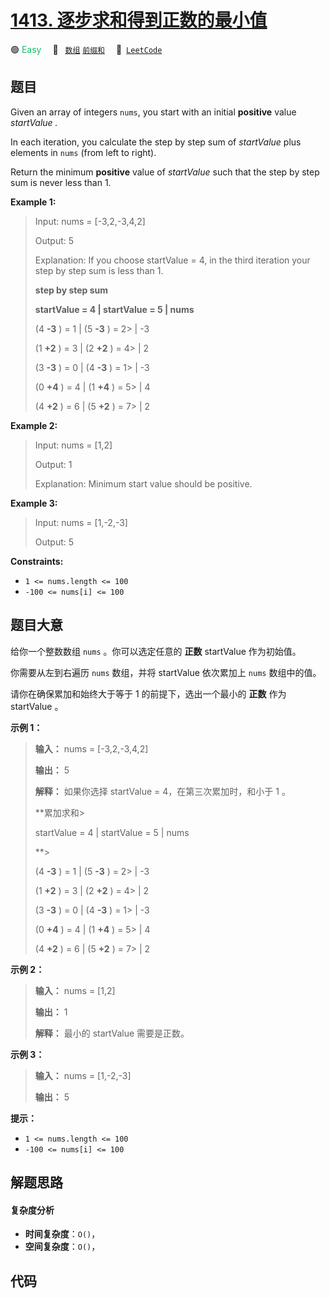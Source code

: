 # [1413. 逐步求和得到正数的最小值](https://leetcode.com/problems/minimum-value-to-get-positive-step-by-step-sum)

🟢 <font color=#15bd66>Easy</font>&emsp; 🔖&ensp; [`数组`](/leetcode/outline/tag/array.md) [`前缀和`](/leetcode/outline/tag/prefix-sum.md)&emsp; 🔗&ensp;[`LeetCode`](https://leetcode.com/problems/minimum-value-to-get-positive-step-by-step-sum)

## 题目

Given an array of integers `nums`, you start with an initial **positive**
value _startValue_ _._

In each iteration, you calculate the step by step sum of _startValue_  plus
elements in `nums` (from left to right).

Return the minimum **positive** value of _startValue_ such that the step by
step sum is never less than 1.



**Example 1:**

> Input: nums = [-3,2,-3,4,2]
> 
> Output: 5
> 
> Explanation: If you choose startValue = 4, in the third iteration your step by step sum is less than 1.
> 
> **step by step sum**
> 
> **startValue = 4 | startValue = 5 | nums**
> 
>   (4 **-3** ) = 1  | (5 **-3** ) = 2> 
> |  -3
> 
>   (1 **+2** ) = 3  | (2 **+2** ) = 4> 
> |   2
> 
>   (3 **-3** ) = 0  | (4 **-3** ) = 1> 
> |  -3
> 
>   (0 **+4** ) = 4  | (1 **+4** ) = 5> 
> |   4
> 
>   (4 **+2** ) = 6  | (5 **+2** ) = 7> 
> |   2

**Example 2:**

> Input: nums = [1,2]
> 
> Output: 1
> 
> Explanation: Minimum start value should be positive. 

**Example 3:**

> Input: nums = [1,-2,-3]
> 
> Output: 5

**Constraints:**

  * `1 <= nums.length <= 100`
  * `-100 <= nums[i] <= 100`


## 题目大意

给你一个整数数组 `nums` 。你可以选定任意的 **正数** startValue 作为初始值。

你需要从左到右遍历 `nums` 数组，并将 startValue 依次累加上 `nums` 数组中的值。

请你在确保累加和始终大于等于 1 的前提下，选出一个最小的 **正数**  作为 startValue 。



**示例 1：**

> 
> 
> 
> 
> 
> **输入：** nums = [-3,2,-3,4,2]
> 
> **输出：** 5
> 
> **解释：** 如果你选择 startValue = 4，在第三次累加时，和小于 1 。
> 
> **累加求和> 
> > 
> > 
> > 
>  startValue = 4 | startValue = 5 | nums
> 
> **> 
> > 
> > 
> > 
>   (4 **-3** ) = 1  | (5 **-3** ) = 2> 
> |  -3
> 
> > 
> > 
> > 
> > 
>   (1 **+2** ) = 3  | (2 **+2** ) = 4> 
> |   2
> 
> > 
> > 
> > 
> > 
>   (3 **-3** ) = 0  | (4 **-3** ) = 1> 
> |  -3
> 
> > 
> > 
> > 
> > 
>   (0 **+4** ) = 4  | (1 **+4** ) = 5> 
> |   4
> 
> > 
> > 
> > 
> > 
>   (4 **+2** ) = 6  | (5 **+2** ) = 7> 
> |   2
> 
> 

**示例 2：**

> 
> 
> 
> 
> 
> **输入：** nums = [1,2]
> 
> **输出：** 1
> 
> **解释：** 最小的 startValue 需要是正数。
> 
> 

**示例 3：**

> 
> 
> 
> 
> 
> **输入：** nums = [1,-2,-3]
> 
> **输出：** 5
> 
> 



**提示：**

  * `1 <= nums.length <= 100`
  * `-100 <= nums[i] <= 100`


## 解题思路

#### 复杂度分析

- **时间复杂度**：`O()`，
- **空间复杂度**：`O()`，

## 代码

```javascript

```